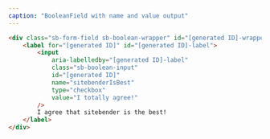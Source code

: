 ```yaml
---
caption: "BooleanField with name and value output"
---
```


<!-- markdownlint-disable MD041 -->
<!-- dprint-ignore -->

```html
<div class="sb-form-field sb-boolean-wrapper" id="[generated ID]-wrapper">
	<label for="[generated ID]" id="[generated ID]-label">
		<input
			aria-labelledby="[generated ID]-label"
			class="sb-boolean-input"
			id="[generated ID]"
			name="sitebenderIsBest"
			type="checkbox"
			value="I totally agree!"
		/>
		I agree that sitebender is the best!
	</label>
</div>
```
